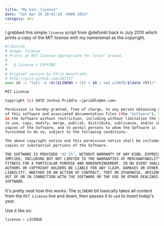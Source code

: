 ```yaml
---
title: "My bin: license"
date: "Sat Apr 29 20:41:18 -0400 2023"
category: dev
---
```


I grabbed this simple `license` script from @defunkt back in July 2010 which
prints a copy of the MIT license with my name/email as the copyright.

```sh
#!/bin/sh
# Usage: license
# Prints an MIT license appropriate for totin' around.
#
#   $ license > COPYING
#
# Original version by Chris Wanstrath:
# http://gist.github.com/287717
exec sh -c "tail -n +$(($LINENO + 2)) < $0 | sed s/DATE/$(date +%Y)/"

MIT License

Copyright (c) DATE Joshua Priddle <jpriddle@me.com>

Permission is hereby granted, free of charge, to any person obtaining a copy
of this software and associated documentation files (the "Software"), to deal
in the Software without restriction, including without limitation the rights
to use, copy, modify, merge, publish, distribute, sublicense, and/or sell
copies of the Software, and to permit persons to whom the Software is
furnished to do so, subject to the following conditions:

The above copyright notice and this permission notice shall be included in all
copies or substantial portions of the Software.

THE SOFTWARE IS PROVIDED "AS IS", WITHOUT WARRANTY OF ANY KIND, EXPRESS OR
IMPLIED, INCLUDING BUT NOT LIMITED TO THE WARRANTIES OF MERCHANTABILITY,
FITNESS FOR A PARTICULAR PURPOSE AND NONINFRINGEMENT. IN NO EVENT SHALL THE
AUTHORS OR COPYRIGHT HOLDERS BE LIABLE FOR ANY CLAIM, DAMAGES OR OTHER
LIABILITY, WHETHER IN AN ACTION OF CONTRACT, TORT OR OTHERWISE, ARISING FROM,
OUT OF OR IN CONNECTION WITH THE SOFTWARE OR THE USE OR OTHER DEALINGS IN THE
SOFTWARE.
```

It's pretty neat how this works. The `$LINENO` bit basically takes all content
from the `MIT License` line and down, then passes it to `sed` to insert
today's year.

Use it like so:

```sh
license > LICENSE
```
